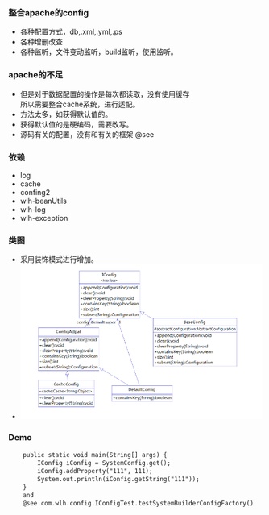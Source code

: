 ### 整合apache的config
   - 各种配置方式，db,.xml,.yml,.ps
   - 各种增删改查
   - 各种监听，文件变动监听，build监听，使用监听。
### apache的不足
   - 但是对于数据配置的操作是每次都读取，没有使用缓存  
         所以需要整合cache系统，进行适配。   
   - 方法太多，如获得默认值的。
   - 获得默认值的是硬编码，需要改写。
   - 源码有关的配置，没有和有关的框架 @see 
### 依赖
   - log
   - cache
   - confing2
   - wlh-beanUtils
   - wlh-log
   - wlh-exception
### 类图   
   - 采用装饰模式进行增加。
   - ![类图](doc/config-uml.png)
### Demo
```
	public static void main(String[] args) {
		IConfig iConfig = SystemConfig.get();
		iConfig.addProperty("111", 111);
		System.out.println(iConfig.getString("111"));
	}
	and
	@see com.wlh.config.IConfigTest.testSystemBuilderConfigFactory()
```